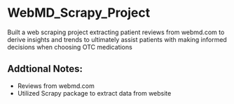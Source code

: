 # WebMD_Scrapy_Project
Built a web scraping project extracting patient reviews from webmd.com to derive insights and trends to ultimately assist patients with making informed decisions when choosing OTC medications

## Addtional Notes:
- Reviews from webmd.com
- Utilized Scrapy package to extract data from website
